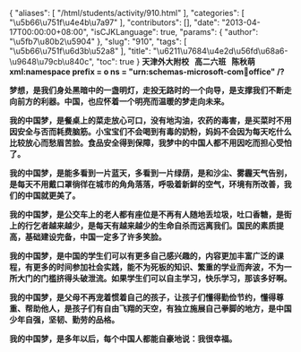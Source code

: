 {
    "aliases": [
        "/html/students/activity/910.html"
    ],
    "categories": [
        "\u5b66\u751f\u4e4b\u7a97"
    ],
    "contributors": [],
    "date": "2013-04-17T00:00:00+08:00",
    "isCJKLanguage": true,
    "params": {
        "author": "\u5fb7\u80b2\u5904"
    },
    "slug": "910",
    "tags": [
        "\u5b66\u751f\u6d3b\u52a8"
    ],
    "title": "\u6211\u7684\u4e2d\u56fd\u68a6-\u9648\u79cb\u840c",
    "toc": true
}
**天津外大附校   高二六班   陈秋萌xml:namespace prefix = o ns = "urn:schemas-microsoft-com:office:office" /?**

**梦想，是我们身处黑暗中的一盏明灯，走投无路时的一个向导，是支撑我们不断走向前方的利器。中国，也应怀着一个明亮而温暖的梦走向未来。**

**我的中国梦，是餐桌上的菜走放心可口，没有地沟油，农药的毒害，是买菜时不用因安全与否而耗费脑筋。小宝宝们不会喝到有毒的奶粉，妈妈不会因为每天吃什么比较放心而愁眉苦脸。食品安全得到保障，我梦中的中国人都不用因吃而担心受怕了。**

**我的中国梦，是能多看到一片蓝天，多看到一片绿荫，是和沙尘、雾霾天气告别，是每天不用戴口罩徜徉在城市的角角落落，呼吸着新鲜的空气，环境有所改善，我们的中国就更美了。**

**我的中国梦，是公交车上的老人都有座位是不再有人随地丢垃圾，吐口香糖，是街上的行乞者越来越少，是每天有越来越少的生命自杀而远离我们。国民的素质提高，基础建设完备，中国一定多了许多笑脸。**

**我的中国梦，是中国的学生们可以有更多自己感兴趣的，内容更加丰富广泛的课程，有更多的时间参加社会实践，能不为死板的知识、繁重的学业而奔波，不为一所大门的门槛挤得头破泄流。如果学生们可以自主学习，快乐学习，那该多好啊。**

**我的中国梦，是父母不再宠着惯着自己的孩子，让孩子们懂得勤俭节约，懂得尊重、帮助他人，是孩子们有自由飞翔的天空，有独立施展自己拳脚的地方，是中国少年自强，坚韧、勤劳的品格。**

**我的中国梦，是多年以后，每个中国人都能自豪地说：我很幸福。**


